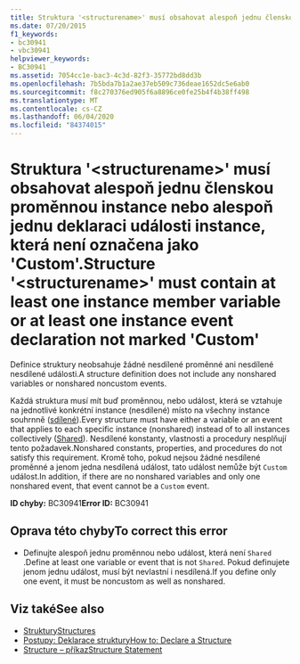 ```yaml
---
title: Struktura '<structurename>' musí obsahovat alespoň jednu členskou proměnnou instance nebo alespoň jednu deklaraci události instance, která není označena jako 'Custom'.
ms.date: 07/20/2015
f1_keywords:
- bc30941
- vbc30941
helpviewer_keywords:
- BC30941
ms.assetid: 7054cc1e-bac3-4c3d-82f3-35772bd8dd3b
ms.openlocfilehash: 7b5bda7b1a2ae37eb509c736deae1652dc5e6ab0
ms.sourcegitcommit: f8c270376ed905f6a8896ce0fe25b4f4b38ff498
ms.translationtype: MT
ms.contentlocale: cs-CZ
ms.lasthandoff: 06/04/2020
ms.locfileid: "84374015"
---
```

# <a name="structure-structurename-must-contain-at-least-one-instance-member-variable-or-at-least-one-instance-event-declaration-not-marked-custom"></a><span data-ttu-id="d40ad-102">Struktura '\<structurename>' musí obsahovat alespoň jednu členskou proměnnou instance nebo alespoň jednu deklaraci události instance, která není označena jako 'Custom'.</span><span class="sxs-lookup"><span data-stu-id="d40ad-102">Structure '\<structurename>' must contain at least one instance member variable or at least one instance event declaration not marked 'Custom'</span></span>
<span data-ttu-id="d40ad-103">Definice struktury neobsahuje žádné nesdílené proměnné ani nesdílené nesdílené události.</span><span class="sxs-lookup"><span data-stu-id="d40ad-103">A structure definition does not include any nonshared variables or nonshared noncustom events.</span></span>  
  
 <span data-ttu-id="d40ad-104">Každá struktura musí mít buď proměnnou, nebo událost, která se vztahuje na jednotlivé konkrétní instance (nesdílené) místo na všechny instance souhrnně ([sdílené](../modifiers/shared.md)).</span><span class="sxs-lookup"><span data-stu-id="d40ad-104">Every structure must have either a variable or an event that applies to each specific instance (nonshared) instead of to all instances collectively ([Shared](../modifiers/shared.md)).</span></span> <span data-ttu-id="d40ad-105">Nesdílené konstanty, vlastnosti a procedury nesplňují tento požadavek.</span><span class="sxs-lookup"><span data-stu-id="d40ad-105">Nonshared constants, properties, and procedures do not satisfy this requirement.</span></span> <span data-ttu-id="d40ad-106">Kromě toho, pokud nejsou žádné nesdílené proměnné a jenom jedna nesdílená událost, tato událost nemůže být `Custom` událost.</span><span class="sxs-lookup"><span data-stu-id="d40ad-106">In addition, if there are no nonshared variables and only one nonshared event, that event cannot be a `Custom` event.</span></span>  
  
 <span data-ttu-id="d40ad-107">**ID chyby:** BC30941</span><span class="sxs-lookup"><span data-stu-id="d40ad-107">**Error ID:** BC30941</span></span>  
  
## <a name="to-correct-this-error"></a><span data-ttu-id="d40ad-108">Oprava této chyby</span><span class="sxs-lookup"><span data-stu-id="d40ad-108">To correct this error</span></span>  
  
- <span data-ttu-id="d40ad-109">Definujte alespoň jednu proměnnou nebo událost, která není `Shared` .</span><span class="sxs-lookup"><span data-stu-id="d40ad-109">Define at least one variable or event that is not `Shared`.</span></span> <span data-ttu-id="d40ad-110">Pokud definujete jenom jednu událost, musí být nevlastní i nesdílená.</span><span class="sxs-lookup"><span data-stu-id="d40ad-110">If you define only one event, it must be noncustom as well as nonshared.</span></span>  
  
## <a name="see-also"></a><span data-ttu-id="d40ad-111">Viz také</span><span class="sxs-lookup"><span data-stu-id="d40ad-111">See also</span></span>

- [<span data-ttu-id="d40ad-112">Struktury</span><span class="sxs-lookup"><span data-stu-id="d40ad-112">Structures</span></span>](../../programming-guide/language-features/data-types/structures.md)
- [<span data-ttu-id="d40ad-113">Postupy: Deklarace struktury</span><span class="sxs-lookup"><span data-stu-id="d40ad-113">How to: Declare a Structure</span></span>](../../programming-guide/language-features/data-types/how-to-declare-a-structure.md)
- [<span data-ttu-id="d40ad-114">Structure – příkaz</span><span class="sxs-lookup"><span data-stu-id="d40ad-114">Structure Statement</span></span>](../statements/structure-statement.md)
